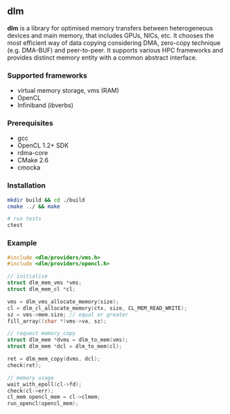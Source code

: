 ## dlm

**dlm** is a library for optimised memory transfers between heterogeneous
devices and main memory, that includes GPUs, NICs, etc. It chooses the
most efficient way of data copying considering
DMA, zero-copy technique (e.g. DMA-BUF) and peer-to-peer.
It supports various HPC frameworks and provides distinct memory entity
with a common abstract interface.

### Supported frameworks
- virtual memory storage, vms (RAM)
- OpenCL
- Infiniband (ibverbs)

### Prerequisites
* gcc
* OpenCL 1.2+ SDK
* rdma-core
* CMake 2.6
* cmocka

### Installation

```bash
mkdir build && cd ./build
cmake ../ && make

# run tests
ctest
```

### Example

```C
#include <dlm/providers/vms.h>
#include <dlm/providers/opencl.h>

// initialise
struct dlm_mem_vms *vms;
struct dlm_mem_cl *cl;

vms = dlm_vms_allocate_memory(size);
cl = dlm_cl_allocate_memory(ctx, size, CL_MEM_READ_WRITE);
sz = vms->mem.size; // equal or greater
fill_array((char *)vms->va, sz);

// request memory_copy
struct dlm_mem *dvms = dlm_to_mem(vms);
struct dlm_mem *dcl = dlm_to_mem(cl);

ret = dlm_mem_copy(dvms, dcl);
check(ret);

// memory usage
wait_with_epoll(cl->fd);
check(cl->err);
cl_mem opencl_mem = cl->clmem;
run_opencl(opencl_mem);
```

